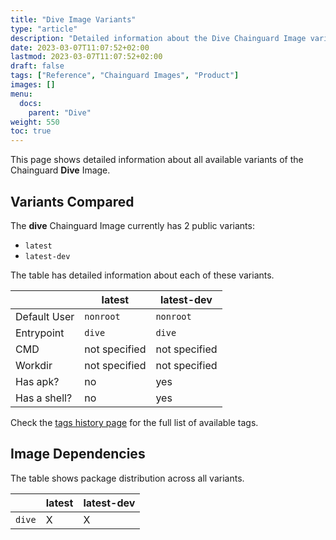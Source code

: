 ```yaml
---
title: "Dive Image Variants"
type: "article"
description: "Detailed information about the Dive Chainguard Image variants"
date: 2023-03-07T11:07:52+02:00
lastmod: 2023-03-07T11:07:52+02:00
draft: false
tags: ["Reference", "Chainguard Images", "Product"]
images: []
menu:
  docs:
    parent: "Dive"
weight: 550
toc: true
---
```


This page shows detailed information about all available variants of the Chainguard **Dive** Image.

## Variants Compared
The **dive** Chainguard Image currently has 2 public variants: 

- `latest`
- `latest-dev`

The table has detailed information about each of these variants.

|              | latest        | latest-dev    |
|--------------|---------------|---------------|
| Default User | `nonroot`     | `nonroot`     |
| Entrypoint   | `dive`        | `dive`        |
| CMD          | not specified | not specified |
| Workdir      | not specified | not specified |
| Has apk?     | no            | yes           |
| Has a shell? | no            | yes           |

Check the [tags history page](/chainguard/chainguard-images/reference/dive/tags_history/) for the full list of available tags.
## Image Dependencies
The table shows package distribution across all variants.

|        | latest | latest-dev |
|--------|--------|------------|
| `dive` | X      | X          |
